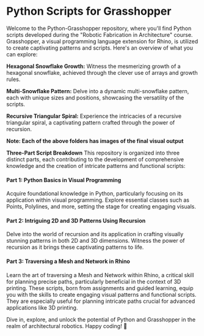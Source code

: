 # Python Scripts for Grasshopper
Welcome to the Python-Grasshopper repository, where you'll find Python scripts developed during the "Robotic Fabrication in Architecture" course. Grasshopper, a visual programming language extension for Rhino, is utilized to create captivating patterns and scripts. Here's an overview of what you can explore:

**Hexagonal Snowflake Growth:**
Witness the mesmerizing growth of a hexagonal snowflake, achieved through the clever use of arrays and growth rules.

**Multi-Snowflake Pattern:**
Delve into a dynamic multi-snowflake pattern, each with unique sizes and positions, showcasing the versatility of the scripts.

**Recursive Triangular Spiral:**
Experience the intricacies of a recursive triangular spiral, a captivating pattern crafted through the power of recursion.

**Note: Each of the above folders has images of the final visual output**

**Three-Part Script Breakdown**
This repository is organized into three distinct parts, each contributing to the development of comprehensive knowledge and the creation of intricate patterns and functional scripts:
#### Part 1: Python Basics in Visual Programming
Acquire foundational knowledge in Python, particularly focusing on its application within visual programming.
Explore essential classes such as Points, Polylines, and more, setting the stage for creating engaging visuals.
#### Part 2: Intriguing 2D and 3D Patterns Using Recursion
Delve into the world of recursion and its application in crafting visually stunning patterns in both 2D and 3D dimensions.
Witness the power of recursion as it brings these captivating patterns to life.
#### Part 3: Traversing a Mesh and Network in Rhino
Learn the art of traversing a Mesh and Network within Rhino, a critical skill for planning precise paths, particularly beneficial in the context of 3D printing.
These scripts, born from assignments and guided learning, equip you with the skills to create engaging visual patterns and functional scripts. They are especially useful for planning intricate paths crucial for advanced applications like 3D printing.

Dive in, explore, and unlock the potential of Python and Grasshopper in the realm of architectural robotics. Happy coding! 🚀
